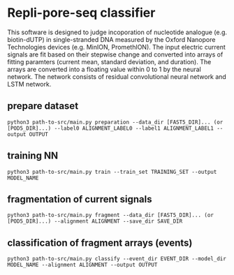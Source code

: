 # Repli-pore-seq classifier
This software is designed to judge incoporation of nucleotide analogue (e.g. biotin-dUTP) in single-stranded DNA measured by the Oxford Nanopore Technologies devices (e.g. MinION, PromethION). The input electric current signals are fit based on their stepwise change and converted into arrays of fitting paramters (current mean, standard deviation, and duration). The arrays are converted into a floating value within 0 to 1 by the neural network. The network consists of residual convolutional neural network and LSTM network.

## prepare dataset
```
python3 path-to-src/main.py preparation --data_dir [FAST5_DIR]... (or [POD5_DIR]...) --label0 ALIGNMENT_LABEL0 --label1 ALIGNMENT_LABEL1 --output OUTPUT
```

## training NN
```
python3 path-to-src/main.py train --train_set TRAINING_SET --output MODEL_NAME
```

## fragmentation of current signals
```
python3 path-to-src/main.py fragment --data_dir [FAST5_DIR]... (or [POD5_DIR]...) --alignment ALIGNMENT --save_dir SAVE_DIR
```

## classification of fragment arrays (events)
```
python3 path-to-src/main.py classify --event_dir EVENT_DIR --model_dir MODEL_NAME --alignment ALIGNMENT --output OUTPUT
```
